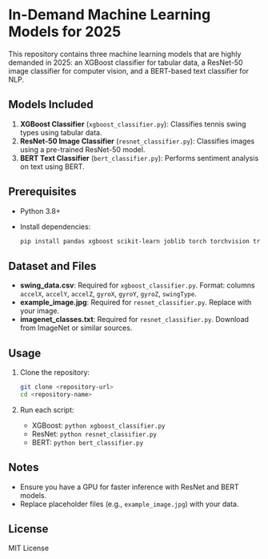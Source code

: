 # In-Demand Machine Learning Models for 2025

This repository contains three machine learning models that are highly demanded in 2025: an XGBoost classifier for tabular data, a ResNet-50 image classifier for computer vision, and a BERT-based text classifier for NLP.

## Models Included

1. **XGBoost Classifier** (`xgboost_classifier.py`): Classifies tennis swing types using tabular data.
2. **ResNet-50 Image Classifier** (`resnet_classifier.py`): Classifies images using a pre-trained ResNet-50 model.
3. **BERT Text Classifier** (`bert_classifier.py`): Performs sentiment analysis on text using BERT.

## Prerequisites

- Python 3.8+

- Install dependencies:

  ```bash
  pip install pandas xgboost scikit-learn joblib torch torchvision transformers pillow numpy
  ```

## Dataset and Files

- **swing_data.csv**: Required for `xgboost_classifier.py`. Format: columns `accelX`, `accelY`, `accelZ`, `gyroX`, `gyroY`, `gyroZ`, `swingType`.
- **example_image.jpg**: Required for `resnet_classifier.py`. Replace with your image.
- **imagenet_classes.txt**: Required for `resnet_classifier.py`. Download from ImageNet or similar sources.

## Usage

1. Clone the repository:

   ```bash
   git clone <repository-url>
   cd <repository-name>
   ```

2. Run each script:

   - XGBoost: `python xgboost_classifier.py`
   - ResNet: `python resnet_classifier.py`
   - BERT: `python bert_classifier.py`

## Notes

- Ensure you have a GPU for faster inference with ResNet and BERT models.
- Replace placeholder files (e.g., `example_image.jpg`) with your data.

## License

MIT License